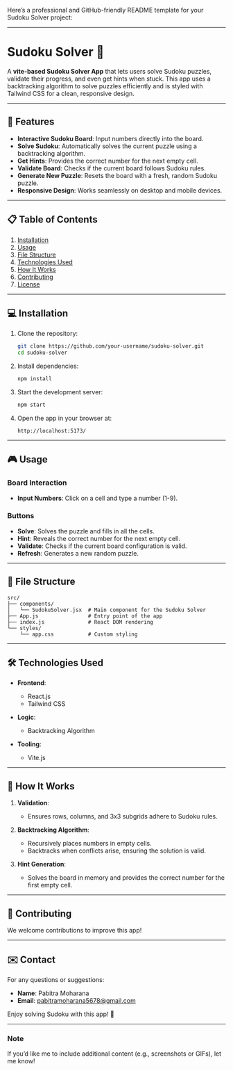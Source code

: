 Here’s a professional and GitHub-friendly README template for your Sudoku Solver project:  

---

# Sudoku Solver 🧩  

A **vite-based Sudoku Solver App** that lets users solve Sudoku puzzles, validate their progress, and even get hints when stuck. This app uses a backtracking algorithm to solve puzzles efficiently and is styled with Tailwind CSS for a clean, responsive design.

---

## 🚀 Features  

- **Interactive Sudoku Board**: Input numbers directly into the board.  
- **Solve Sudoku**: Automatically solves the current puzzle using a backtracking algorithm.  
- **Get Hints**: Provides the correct number for the next empty cell.  
- **Validate Board**: Checks if the current board follows Sudoku rules.  
- **Generate New Puzzle**: Resets the board with a fresh, random Sudoku puzzle.  
- **Responsive Design**: Works seamlessly on desktop and mobile devices.  

---

## 📋 Table of Contents  

1. [Installation](#installation)  
2. [Usage](#usage)  
3. [File Structure](#file-structure)  
4. [Technologies Used](#technologies-used)  
5. [How It Works](#how-it-works)  
6. [Contributing](#contributing)  
7. [License](#license)  

---

## 💻 Installation  

1. Clone the repository:  
   ```bash  
   git clone https://github.com/your-username/sudoku-solver.git  
   cd sudoku-solver  
   ```  

2. Install dependencies:  
   ```bash  
   npm install  
   ```  

3. Start the development server:  
   ```bash  
   npm start  
   ```  

4. Open the app in your browser at:  
   ```
   http://localhost:5173/  
   ```  

---

## 🎮 Usage  

### Board Interaction  
- **Input Numbers**: Click on a cell and type a number (1-9).  
 

### Buttons  
- **Solve**: Solves the puzzle and fills in all the cells.  
- **Hint**: Reveals the correct number for the next empty cell.  
- **Validate**: Checks if the current board configuration is valid.  
- **Refresh**: Generates a new random puzzle.  

---

## 📂 File Structure  

```plaintext  
src/  
├── components/  
│   └── SudokuSolver.jsx  # Main component for the Sudoku Solver  
├── App.js                # Entry point of the app  
├── index.js              # React DOM rendering  
└── styles/  
    └── app.css           # Custom styling  
```  

---

## 🛠️ Technologies Used  

- **Frontend**:  
  - React.js  
  - Tailwind CSS  

- **Logic**:  
  - Backtracking Algorithm  

- **Tooling**:  
  - Vite.js  

---

## 🧠 How It Works  

1. **Validation**:  
   - Ensures rows, columns, and 3x3 subgrids adhere to Sudoku rules.  

2. **Backtracking Algorithm**:  
   - Recursively places numbers in empty cells.  
   - Backtracks when conflicts arise, ensuring the solution is valid.  

3. **Hint Generation**:  
   - Solves the board in memory and provides the correct number for the first empty cell.  

---

## 🌟 Contributing  

We welcome contributions to improve this app!  

---
## ✉️ Contact  

For any questions or suggestions:  

- **Name**: Pabitra Moharana  
- **Email**: pabitramoharana5678@gmail.com  

Enjoy solving Sudoku with this app! 🚀  

---

### Note  

If you’d like me to include additional content (e.g., screenshots or GIFs), let me know!
